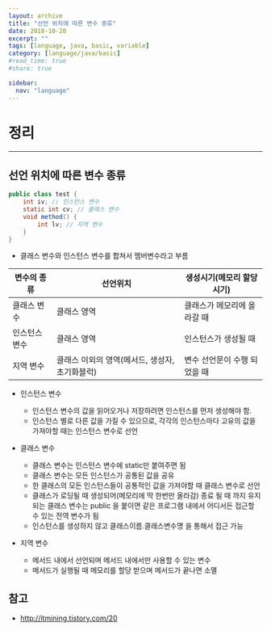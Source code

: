 ```yaml
---
layout: archive
title: "선언 위치에 따른 변수 종류"
date: 2018-10-20
excerpt: ""
tags: [language, java, basic, variable]
category: [language/java/basic]
#read_time: true
#share: true

sidebar:
  nav: "language"
---
```


# 정리

* * *

## 선언 위치에 따른 변수 종류

```java
public class test {
    int iv; // 인스턴스 변수
    static int cv; // 클래스 변수
    void method() {
        int lv; // 지역 변수
    }
}
```

* 클래스 변수와 인스턴스 변수를 합쳐서 멤버변수라고 부름

| 변수의 종류   | 선언위치                                       | 생성시기(메모리 할당 시기)   |
|---------------|------------------------------------------------|------------------------------|
| 클래스 변수   | 클래스 영역                                    | 클래스가 메모리에 올라갈 때  |
| 인스턴스 변수 | 클래스 영역                                    | 인스턴스가 생성될 때         |
| 지역 변수     | 클래스 이외의 영역(메서드, 생성자, 초기화블럭) | 변수 선언문이 수행 되었을 때 |

* 인스턴스 변수
  * 인스턴스 변수의 값을 읽어오거나 저장하려면 인스턴스를 먼저 생성해야 함.
  * 인스턴스 별로 다른 값을 가질 수 있으므로, 각각의 인스턴스마다 고유의 값을 가져야할 때는 인스턴스 변수로 선언
* 클래스 변수
  * 클래스 변수는 인스턴스 변수에 static만 붙여주면 됨
  * 클래스 변수는 모든 인스턴스가 공통된 값을 공유
  * 한 클래스의 모든 인스턴스들이 공통적인 값을 가져야할 때 클래스 변수로 선언
  * 클래스가 로딩될 때 생성되어(메모리에 딱 한번만 올라감) 종료 될 때 까지 유지되는 클래스 변수는 public 을 붙이면 같은 프로그램 내에서 어디서든 접근할 수 있는 전역 변수가 됨
  * 인스턴스를 생성하지 않고 클래스이름.클래스변수명 을 통해서 접근 가능

* 지역 변수
  * 메서드 내에서 선언되며 메서드 내에서만 사용할 수 있는 변수
  * 메서드가 실행될 때 메모리를 할당 받으며 메서드가 끝나면 소멸

## 참고

* <http://itmining.tistory.com/20>